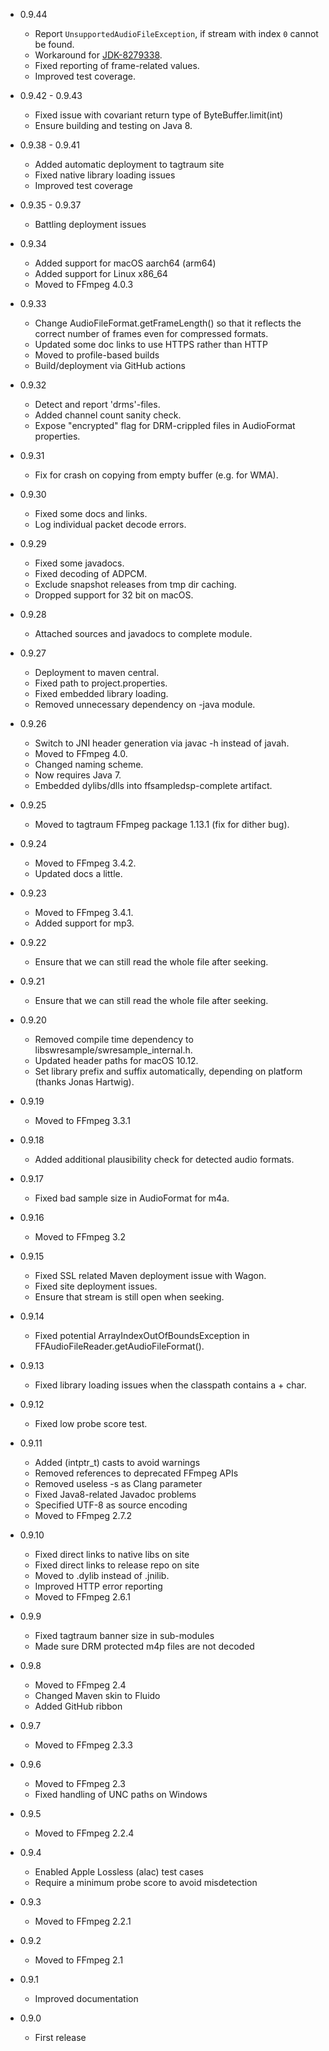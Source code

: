 - 0.9.44
  - Report `UnsupportedAudioFileException`, if stream with index `0` cannot be found.
  - Workaround for [JDK-8279338](https://bugs.openjdk.java.net/browse/JDK-8279338).
  - Fixed reporting of frame-related values.
  - Improved test coverage.


- 0.9.42 - 0.9.43
  - Fixed issue with covariant return type of ByteBuffer.limit(int)
  - Ensure building and testing on Java 8.


- 0.9.38 - 0.9.41
  - Added automatic deployment to tagtraum site
  - Fixed native library loading issues
  - Improved test coverage


- 0.9.35 - 0.9.37
  - Battling deployment issues 

 
- 0.9.34
  - Added support for macOS aarch64 (arm64) 
  - Added support for Linux x86_64
  - Moved to FFmpeg 4.0.3


- 0.9.33
  - Change AudioFileFormat.getFrameLength() so that it reflects the correct number
    of frames even for compressed formats.
  - Updated some doc links to use HTTPS rather than HTTP
  - Moved to profile-based builds
  - Build/deployment via GitHub actions


- 0.9.32
  - Detect and report 'drms'-files.
  - Added channel count sanity check.
  - Expose "encrypted" flag for DRM-crippled files in AudioFormat properties.


- 0.9.31
  - Fix for crash on copying from empty buffer (e.g. for WMA).


- 0.9.30
  - Fixed some docs and links.
  - Log individual packet decode errors.


- 0.9.29
  - Fixed some javadocs.
  - Fixed decoding of ADPCM.
  - Exclude snapshot releases from tmp dir caching.
  - Dropped support for 32 bit on macOS.


- 0.9.28
  - Attached sources and javadocs to complete module.


- 0.9.27
  - Deployment to maven central.
  - Fixed path to project.properties.
  - Fixed embedded library loading.
  - Removed unnecessary dependency on -java module.


- 0.9.26
  - Switch to JNI header generation via javac -h instead of javah.
  - Moved to FFmpeg 4.0.
  - Changed naming scheme.
  - Now requires Java 7.
  - Embedded dylibs/dlls into ffsampledsp-complete artifact.


- 0.9.25
  - Moved to tagtraum FFmpeg package 1.13.1 (fix for dither bug).


- 0.9.24
  - Moved to FFmpeg 3.4.2.
  - Updated docs a little.


- 0.9.23
  - Moved to FFmpeg 3.4.1.
  - Added support for mp3.


- 0.9.22
  - Ensure that we can still read the whole file after seeking.


- 0.9.21
  - Ensure that we can still read the whole file after seeking.


- 0.9.20
  - Removed compile time dependency to libswresample/swresample_internal.h.
  - Updated header paths for macOS 10.12.
  - Set library prefix and suffix automatically, depending on platform (thanks Jonas Hartwig).


- 0.9.19
  - Moved to FFmpeg 3.3.1


- 0.9.18
  - Added additional plausibility check for detected audio formats.


- 0.9.17
  - Fixed bad sample size in AudioFormat for m4a.


- 0.9.16
  - Moved to FFmpeg 3.2


- 0.9.15
  - Fixed SSL related Maven deployment issue with Wagon.
  - Fixed site deployment issues.
  - Ensure that stream is still open when seeking.


- 0.9.14
  - Fixed potential ArrayIndexOutOfBoundsException in FFAudioFileReader.getAudioFileFormat().


- 0.9.13
  - Fixed library loading issues when the classpath contains a + char.


- 0.9.12
  - Fixed low probe score test.


- 0.9.11
  - Added (intptr_t) casts to avoid warnings
  - Removed references to deprecated FFmpeg APIs
  - Removed useless -s as Clang parameter
  - Fixed Java8-related Javadoc problems
  - Specified UTF-8 as source encoding
  - Moved to FFmpeg 2.7.2


- 0.9.10
  - Fixed direct links to native libs on site
  - Fixed direct links to release repo on site
  - Moved to .dylib instead of .jnilib.
  - Improved HTTP error reporting
  - Moved to FFmpeg 2.6.1


- 0.9.9
  - Fixed tagtraum banner size in sub-modules
  - Made sure DRM protected m4p files are not decoded


- 0.9.8
  - Moved to FFmpeg 2.4
  - Changed Maven skin to Fluido
  - Added GitHub ribbon


- 0.9.7
  - Moved to FFmpeg 2.3.3


- 0.9.6
  - Moved to FFmpeg 2.3
  - Fixed handling of UNC paths on Windows


- 0.9.5
  - Moved to FFmpeg 2.2.4


- 0.9.4
  - Enabled Apple Lossless (alac) test cases
  - Require a minimum probe score to avoid misdetection


- 0.9.3
  - Moved to FFmpeg 2.2.1


- 0.9.2
  - Moved to FFmpeg 2.1


- 0.9.1
  - Improved documentation


- 0.9.0
  - First release
